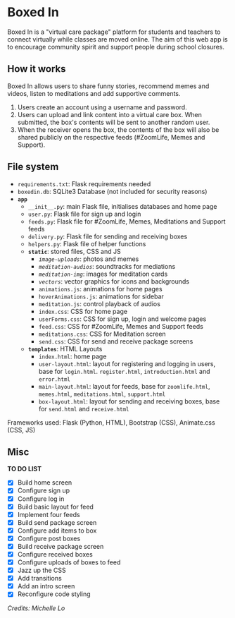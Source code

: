 # Boxed In

Boxed In is a "virtual care package" platform for students and teachers to connect virtually while classes are moved online. The aim of this web app is to encourage community spirit and support people during school closures.

## How it works

Boxed In allows users to share funny stories, recommend memes and videos, listen to meditations and add supportive comments. 

1. Users create an account using a username and password.
2. Users can upload and link content into a virtual care box. When submitted, the box's contents will be  sent to another random user.
3. When the receiver opens the box, the contents of the box will also be shared publicly on the respective feeds (#ZoomLife, Memes and Support).

## File system

- `requirements.txt`: Flask requirements needed
- `boxedin.db`: SQLite3 Database (not included for security reasons)
- **`app`**
    - `__init__.py`: main Flask file, initialises databases and home page
    - `user.py`: Flask file for sign up and login
    - `feeds.py`: Flask file for #ZoomLife, Memes, Meditations and Support feeds
    - `delivery.py`: Flask file for sending and receiving boxes
    - `helpers.py`: Flask file of helper functions
    - **`static`**: stored files, CSS and JS
        - *`image-uploads`*: photos and memes
        - *`meditation-audios`*: soundtracks for mediations
        - *`meditation-img`*: images for meditation cards
        - *`vectors`*: vector graphics for icons and backgrounds
        - `animations.js`: animations for home pages
        - `hoverAnimations.js`: animations for sidebar
        - `meditation.js`: control playback of audios
        - `index.css`: CSS for home page
        - `userForms.css`: CSS for sign up, login and welcome pages
        - `feed.css`: CSS for #ZoomLife, Memes and Support feeds
        - `meditations.css`: CSS for Meditation screen
        - `send.css`: CSS for send and receive package screens
    - **`templates`**: HTML Layouts
        - `index.html`: home page
        - `user-layout.html`: layout for registering and logging in users, base for `login.html`. `register.html`, `introduction.html` and `error.html`
        - `main-layout.html`: layout for feeds, base for `zoomlife.html`, `memes.html`, `meditations.html`, `support.html`
        - `box-layout.html`: layout for sending and receiving boxes, base for `send.html` and `receive.html`

Frameworks used: Flask (Python, HTML), Bootstrap (CSS), Animate.css (CSS, JS)

## Misc

**TO DO LIST**

- [x] Build home screen
- [x] Configure sign up
- [x] Configure log in
- [x] Build basic layout for feed
- [x] Implement four feeds
- [x] Build send package screen
- [x] Configure add items to box
- [x] Configure post boxes
- [x] Build receive package screen
- [x] Configure received boxes
- [x] Configure uploads of boxes to feed
- [x] Jazz up the CSS
- [x] Add transitions
- [x] Add an intro screen
- [x] Reconfigure code styling

*Credits: Michelle Lo*

